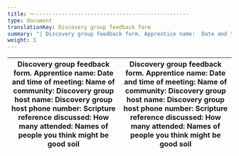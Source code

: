 ```yaml
---
title: ¬-------------------------------------------------
type: document
translationKey: Discovery group feedback form
summary: "| Discovery group feedback form. Apprentice name:  Date and time of meeting: Name of community: Discovery group host name: Discovery group host phone number: Scripture reference discussed: How many attended: Names of people you think might be good soil          | Discovery group feedback form. Apprentice name:  Date and time of meeting: Name of community: Discovery group host name: Discovery group host phone number: Scripture reference discussed: How many attended: Names of people you think might be good soil  |"
weight: 3
---
```


| **Discovery group feedback form.** Apprentice name:  Date and time of meeting: Name of community: Discovery group host name: Discovery group host phone number: Scripture reference discussed: How many attended: Names of people you think might be good soil          | **Discovery group feedback form.** Apprentice name:  Date and time of meeting: Name of community: Discovery group host name: Discovery group host phone number: Scripture reference discussed: How many attended: Names of people you think might be good soil  |
|-------------------------------------------------------------------------------------------------------------------------------------------------------------------------------------------------------------------------------------------------------------------------|-----------------------------------------------------------------------------------------------------------------------------------------------------------------------------------------------------------------------------------------------------------------|
